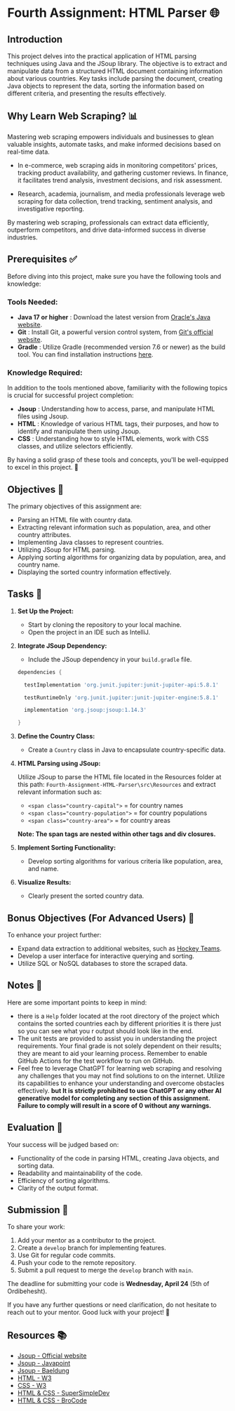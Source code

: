 # Fourth Assignment: HTML Parser 🌐

## Introduction

This project delves into the practical application of HTML parsing techniques using Java and the JSoup library. The objective is to extract and manipulate data from a structured HTML document containing information about various countries. Key tasks include parsing the document, creating Java objects to represent the data, sorting the information based on different criteria, and presenting the results effectively.

## Why Learn Web Scraping? 📊

Mastering web scraping empowers individuals and businesses to glean valuable insights, automate tasks, and make informed decisions based on real-time data.

- In e-commerce, web scraping aids in monitoring competitors' prices, tracking product availability, and gathering customer reviews. In finance, it facilitates trend analysis, investment decisions, and risk assessment.

- Research, academia, journalism, and media professionals leverage web scraping for data collection, trend tracking, sentiment analysis, and investigative reporting.

By mastering web scraping, professionals can extract data efficiently, outperform competitors, and drive data-informed success in diverse industries.

## Prerequisites ✅

Before diving into this project, make sure you have the following tools and knowledge:

### Tools Needed:
- **Java 17 or higher** : Download the latest version from [Oracle's Java website](https://www.oracle.com/java/technologies/downloads/).
- **Git** : Install Git, a powerful version control system, from [Git's official website](https://git-scm.com/downloads).
- **Gradle** : Utilize Gradle (recommended version 7.6 or newer) as the build tool. You can find installation instructions [here](https://gradle.org/install/).

### Knowledge Required:
In addition to the tools mentioned above, familiarity with the following topics is crucial for successful project completion:
- **Jsoup** : Understanding how to access, parse, and manipulate HTML files using Jsoup.
- **HTML** : Knowledge of various HTML tags, their purposes, and how to identify and manipulate them using Jsoup.
- **CSS** : Understanding how to style HTML elements, work with CSS classes, and utilize selectors efficiently.

By having a solid grasp of these tools and concepts, you'll be well-equipped to excel in this project. 🚀

## Objectives 🎯

The primary objectives of this assignment are:

- Parsing an HTML file with country data.
- Extracting relevant information such as population, area, and other country attributes.
- Implementing Java classes to represent countries.
- Utilizing JSoup for HTML parsing.
- Applying sorting algorithms for organizing data by population, area, and country name.
- Displaying the sorted country information effectively.

## Tasks 📝

1. **Set Up the Project:**

    - Start by cloning the repository to your local machine.
    - Open the project in an IDE such as IntelliJ.

2. **Integrate JSoup Dependency:**

    - Include the JSoup dependency in your `build.gradle` file.

    ```gradle
    dependencies {

      testImplementation 'org.junit.jupiter:junit-jupiter-api:5.8.1'

      testRuntimeOnly 'org.junit.jupiter:junit-jupiter-engine:5.8.1'

      implementation 'org.jsoup:jsoup:1.14.3'

    }
    ```


3. **Define the Country Class:**

    - Create a `Country` class in Java to encapsulate country-specific data.

5. **HTML Parsing using JSoup:**

   Utilize JSoup to parse the HTML file located in the Resources folder at this path: `Fourth-Assignment-HTML-Parser\src\Resources` and extract relevant information such as:

    - `<span class="country-capital">` = for country names
    - `<span class="country-population">` = for country populations
    - `<span class="country-area">` = for country areas

   **Note: The span tags are nested within other tags and div closures.**

6. **Implement Sorting Functionality:**

    - Develop sorting algorithms for various criteria like population, area, and name.

8. **Visualize Results:**

    - Clearly present the sorted country data.

## Bonus Objectives (For Advanced Users) 🌟

To enhance your project further:

- Expand data extraction to additional websites, such as [Hockey Teams](https://www.scrapethissite.com/pages/forms/).
- Develop a user interface for interactive querying and sorting.
- Utilize SQL or NoSQL databases to store the scraped data.

## Notes 📝

Here are some important points to keep in mind:

- there is a `Help` folder located at the root directory of the project which contains the sorted countries each by different priorities it is there just so you can see what you r output should look like in the end.
- The unit tests are provided to assist you in understanding the project requirements. Your final grade is not solely dependent on their results; they are meant to aid your learning process. Remember to enable GitHub Actions for the test workflow to run on GitHub.
- Feel free to leverage ChatGPT for learning web scraping and resolving any challenges that you may not find solutions to on the internet. Utilize its capabilities to enhance your understanding and overcome obstacles effectively.
**but It is strictly prohibited to use ChatGPT or any other AI generative model for completing any section of this assignment. Failure to comply will result in a score of 0 without any warnings.**

## Evaluation 🧐

Your success will be judged based on:

- Functionality of the code in parsing HTML, creating Java objects, and sorting data.
- Readability and maintainability of the code.
- Efficiency of sorting algorithms.
- Clarity of the output format.

## Submission 📁

To share your work:

1. Add your mentor as a contributor to the project.
2. Create a `develop` branch for implementing features.
3. Use Git for regular code commits.
4. Push your code to the remote repository.
5. Submit a pull request to merge the `develop` branch with `main`.

The deadline for submitting your code is **Wednesday, April 24** (5th of Ordibehesht).

If you have any further questions or need clarification, do not hesitate to reach out to your mentor. Good luck with your project! 🌟


## Resources 📚

- [Jsoup - Official website](https://jsoup.org/cookbook/)
- [Jsoup - Javapoint](https://www.javatpoint.com/jsoup-tutorial)
- [Jsoup - Baeldung](https://www.baeldung.com/java-with-jsoup)
- [HTML - W3](https://www.w3schools.com/html/)
- [CSS - W3](https://www.w3schools.com/css/default.asp)
- [HTML & CSS - SuperSimpleDev](https://youtu.be/G3e-cpL7ofc?si=n7VZ6-SzUMqPgYH4)
- [HTML & CSS - BroCode](https://youtu.be/HGTJBPNC-Gw?si=UIfbcK-raImMT129)
